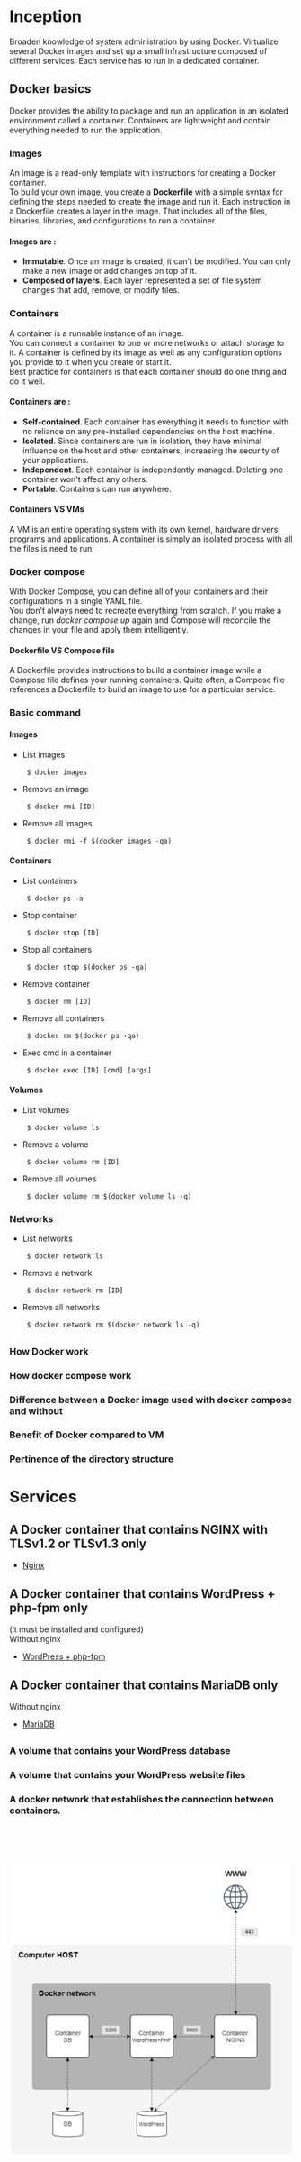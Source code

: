# Inception

Broaden knowledge of system administration by using Docker.
Virtualize several Docker images and set up a small infrastructure composed of different services. Each service has to run in a dedicated container.


## Docker basics
Docker provides the ability to package and run an application in an isolated environment called a container. Containers are lightweight and contain everything needed to run the application.


### Images
An image is a read-only template with instructions for creating a Docker container.<br>
To build your own image, you create a **Dockerfile** with a simple syntax for defining the steps needed to create the image and run it. Each instruction in a Dockerfile creates a layer in the image. That includes all of the files, binaries, libraries, and configurations to run a container.

#### Images are :
 - **Immutable**. Once an image is created, it can't be modified. You can only make a new image or add changes on top of it.
 - **Composed of layers**. Each layer represented a set of file system changes that add, remove, or modify files.

### Containers
A container is a runnable instance of an image.<br>
You can connect a container to one or more networks or attach storage to it. A container is defined by its image as well as any configuration options you provide to it when you create or start it.<br>
Best practice for containers is that each container should do one thing and do it well.

#### Containers are :
 - **Self-contained**. Each container has everything it needs to function with no reliance on any pre-installed dependencies on the host machine.
 - **Isolated**. Since containers are run in isolation, they have minimal influence on the host and other containers, increasing the security of your applications.
 - **Independent**. Each container is independently managed. Deleting one container won't affect any others.
 - **Portable**. Containers can run anywhere.

#### Containers VS VMs
A VM is an entire operating system with its own kernel, hardware drivers, programs and applications. A container is simply an isolated process with all the files is need to run.

### Docker compose
With Docker Compose, you can define all of your containers and their configurations in a single YAML file.<br>
You don't always need to recreate everything from scratch. If you make a change, run *docker compose up* again and Compose will reconcile the changes in your file and apply them intelligently.

#### Dockerfile VS Compose file
A Dockerfile provides instructions to build a container image while a Compose file defines your running containers. Quite often, a Compose file references a Dockerfile to build an image to use for a particular service.

### Basic command

#### Images
 - List images<br>

		$ docker images
 - Remove an image

		$ docker rmi [ID]
 - Remove all images

		$ docker rmi -f $(docker images -qa)
#### Containers
 - List containers

		$ docker ps -a
 - Stop container

		$ docker stop [ID]
 - Stop all containers

		$ docker stop $(docker ps -qa)
 - Remove container

		$ docker rm [ID]
 - Remove all containers

		$ docker rm $(docker ps -qa)
 - Exec cmd in a container

		$ docker exec [ID] [cmd] [args]
#### Volumes
 - List volumes

		$ docker volume ls
 - Remove a volume

		$ docker volume rm [ID]
 - Remove all volumes

		$ docker volume rm $(docker volume ls -q)
### Networks
 - List networks

		$ docker network ls
 - Remove a network

		$ docker network rm [ID]
 - Remove all networks

		$ docker network rm $(docker network ls -q)



##
##

### How Docker work

### How docker compose work

### Difference between a Docker image used with docker compose and without

### Benefit of Docker compared to VM

### Pertinence of the directory structure


# Services

## A Docker container that contains NGINX with TLSv1.2 or TLSv1.3 only

- [Nginx](./srcs/requirements/nginx/README.md)

## A Docker container that contains WordPress + php-fpm only

(it must be installed and configured)<br>
Without nginx

- [WordPress + php-fpm](./srcs/requirements/wordpress/README.md)

## A Docker container that contains MariaDB only

Without nginx

- [MariaDB](./srcs/requirements/mariadb/README.md)

##

### A volume that contains your WordPress database

### A volume that contains your WordPress website files

### A **docker network** that establishes the connection between containers.

##

<br>
<br>

![Schema](./readme_img/schema.png)

